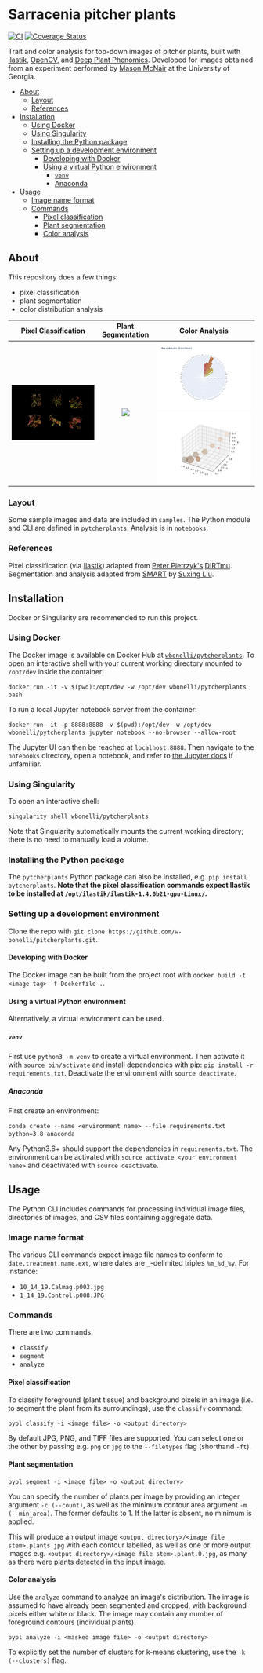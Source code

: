 # Sarracenia pitcher plants

[![CI](https://github.com/w-bonelli/pytcherplants/actions/workflows/ci.yaml/badge.svg)](https://github.com/w-bonelli/pytcherplants/actions/workflows/ci.yaml)
[![Coverage Status](https://coveralls.io/repos/github/w-bonelli/pytcherplants/badge.svg?branch=main)](https://coveralls.io/github/w-bonelli/pytcherplants?branch=main)


Trait and color analysis for top-down images of pitcher plants, built with [ilastik](https://www.ilastik.org/), [OpenCV](https://github.com/opencv/opencv-python), and [Deep Plant Phenomics](https://github.com/p2irc/deepplantphenomics). Developed for images obtained from an experiment performed by [Mason McNair](https://github.com/mmcnair91) at the University of Georgia.

<!-- START doctoc generated TOC please keep comment here to allow auto update -->
<!-- DON'T EDIT THIS SECTION, INSTEAD RE-RUN doctoc TO UPDATE -->


- [About](#about)
  - [Layout](#layout)
  - [References](#references)
- [Installation](#installation)
  - [Using Docker](#using-docker)
  - [Using Singularity](#using-singularity)
  - [Installing the Python package](#installing-the-python-package)
  - [Setting up a development environment](#setting-up-a-development-environment)
    - [Developing with Docker](#developing-with-docker)
    - [Using a virtual Python environment](#using-a-virtual-python-environment)
      - [`venv`](#venv)
      - [Anaconda](#anaconda)
- [Usage](#usage)
  - [Image name format](#image-name-format)
  - [Commands](#commands)
    - [Pixel classification](#pixel-classification)
    - [Plant segmentation](#plant-segmentation)
    - [Color analysis](#color-analysis)

<!-- END doctoc generated TOC please keep comment here to allow auto update -->

## About

This repository does a few things:

- pixel classification
- plant segmentation
- color distribution analysis

| Pixel Classification | Plant Segmentation             |            Color Analysis             | 
|:----------------------------:|:----------------------------:|:-------------------------------------:|
| ![](samples/groups/1_14_19.10_30_20.5V4B3121.masked.jpg) | ![](media/cont.png)  | ![](media/rad.png) ![](media/rgb.png) |

### Layout

Some sample images and data are included in `samples`. The Python module and CLI are defined in `pytcherplants`. Analysis is in `notebooks`.

### References

Pixel classification (via [Ilastik](https://www.ilastik.org/)) adapted from [Peter Pietrzyk's](https://github.com/PeterPieGH) [DIRTmu](https://github.com/Computational-Plant-Science/DIRTmu). Segmentation and analysis adapted from [SMART](https://github.com/Computational-Plant-Science/SMART) by [Suxing Liu](https://github.com/lsx1980).

## Installation

Docker or Singularity are recommended to run this project.

### Using Docker

The Docker image is available on Docker Hub at [`wbonelli/pytcherplants`](https://hub.docker.com/r/wbonelli/pytcherplants). To open an interactive shell with your current working directory mounted to `/opt/dev` inside the container:

```shell
docker run -it -v $(pwd):/opt/dev -w /opt/dev wbonelli/pytcherplants bash
```

To run a local Jupyter notebook server from the container:

```shell
docker run -it -p 8888:8888 -v $(pwd):/opt/dev -w /opt/dev wbonelli/pytcherplants jupyter notebook --no-browser --allow-root
```

The Jupyter UI can then be reached at `localhost:8888`. Then navigate to the `notebooks` directory, open a notebook, and refer to [the Jupyter docs](https://jupyter.org/documentation) if unfamiliar.

### Using Singularity

To open an interactive shell:

```shell
singularity shell wbonelli/pytcherplants
```

Note that Singularity automatically mounts the current working directory; there is no need to manually load a volume.

### Installing the Python package

The `pytcherplants` Python package can also be installed, e.g. `pip install pytcherplants`. **Note that the pixel classification commands expect Ilastik to be installed at `/opt/ilastik/ilastik-1.4.0b21-gpu-Linux/`.**

### Setting up a development environment

Clone the repo with `git clone https://github.com/w-bonelli/pitcherplants.git`. 

#### Developing with Docker

The Docker image can be built from the project root with `docker build -t <image tag> -f Dockerfile .`.

#### Using a virtual Python environment

Alternatively, a virtual environment can be used.

##### `venv`

First use `python3 -m venv` to create a virtual environment. Then activate it with `source bin/activate` and install dependencies with pip: `pip install -r requirements.txt`. Deactivate the environment with `source deactivate`.

##### Anaconda

First create an environment:

```shell
conda create --name <environment name> --file requirements.txt python=3.8 anaconda
```

Any Python3.6+ should support the dependencies in `requirements.txt`. The environment can be activated with `source activate <your environment name>` and deactivated with `source deactivate`.

## Usage

The Python CLI includes commands for processing individual image files, directories of images, and CSV files containing aggregate data.

### Image name format

The various CLI commands expect image file names to conform to `date.treatment.name.ext`, where dates are `_`-delimited triples `%m_%d_%y`. For instance:

- `10_14_19.Calmag.p003.jpg`
- `1_14_19.Control.p008.JPG`

### Commands

There are two commands:

- `classify`
- `segment`
- `analyze`

#### Pixel classification

To classify foreground (plant tissue) and background pixels in an image (i.e. to segment the plant from its surroundings), use the `classify` command:

```shell
pypl classify -i <image file> -o <output directory>
```

By default JPG, PNG, and TIFF files are supported. You can select one or the other by passing e.g. `png` or `jpg` to the `--filetypes` flag (shorthand `-ft`).

#### Plant segmentation

```shell
pypl segment -i <image file> -o <output directory>
```

You can specify the number of plants per image by providing an integer argument `-c (--count)`, as well as the minimum contour area argument `-m (--min_area)`. The former defaults to 1. If the latter is absent, no minimum is applied.

This will produce an output image `<output directory>/<image file stem>.plants.jpg` with each contour labelled, as well as one or more output images e.g. `<output directory>/<image file stem>.plant.0.jpg`, as many as there were plants detected in the input image.

#### Color analysis

Use the `analyze` command to analyze an image's distribution. The image is assumed to have already been segmented and cropped, with background pixels either white or black. The image may contain any number of foreground contours (individual plants).

```shell
pypl analyze -i <masked image file> -o <output directory>
```

To explicitly set the number of clusters for k-means clustering, use the `-k (--clusters)` flag.

